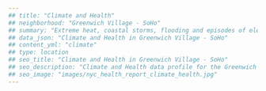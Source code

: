 ```yaml
---
## title: "Climate and Health"
## neighborhood: "Greenwich Village - SoHo"
## summary: "Extreme heat, coastal storms, flooding and episodes of elevated ozone are climate-related hazards that may increase with climate change and have important public health impacts in New York City. Extreme weather can cause power outages, which also threaten public health. This report provides neighborhood indicators of climate-related hazards, vulnerability and health impacts."
## data_json: "Climate and Health in Greenwich Village - SoHo"
## content_yml: "climate"
## type: location
## seo_title: "Climate and Health in Greenwich Village - SoHo"
## seo_description: "Climate and Health data profile for the Greenwich Village - SoHo neighborhood of NYC."
## seo_image: "images/nyc_health_report_climate_health.jpg"
---
```

